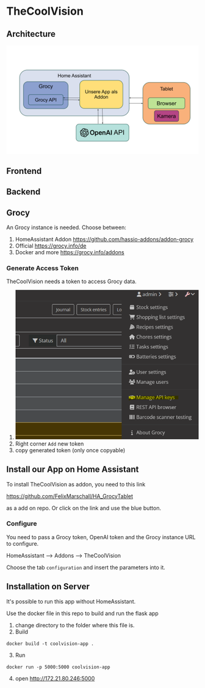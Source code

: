 # TheCoolVision


## Architecture

<img src="doc/img/architecture.svg">

## Frontend

## Backend

## Grocy

An Grocy instance is needed. Choose between:

1. HomeAssistant Addon https://github.com/hassio-addons/addon-grocy
2. Official https://grocy.info/de
3. Docker and more https://grocy.info/addons

### Generate Access Token

TheCoolVision needs a token to access Grocy data.

1. <img src="doc/img/grocy_sett_1.png" alt="Grocy Menu" height="40%">
2. Right corner ```Add``` new token
3. copy generated token (only once copyable)

## Install our App on Home Assistant

To install TheCoolVision as addon, you need to this link

https://github.com/FelixMarschall/HA_GrocyTablet

as a add on repo. Or click on the link and use the blue button. 

### Configure

You need to pass a Grocy token, OpenAI token and the Grocy instance URL to configure.

HomeAssistant --> Addons --> TheCoolVision

Choose the tab ```configuration``` and insert the parameters into it. 

## Installation on Server
It's possible to run this app without HomeAssistant.

Use the docker file in this repo to build and run the flask app

1. change directory to the folder where this file is.
2. Build
``` 
docker build -t coolvision-app .
```

3. Run
``` 
docker run -p 5000:5000 coolvision-app
```

4. open http://172.21.80.246:5000
